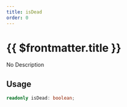 ```yaml
---
title: isDead
order: 0
---
```


# {{ $frontmatter.title }}

No Description

## Usage

```ts
readonly isDead: boolean;
```
